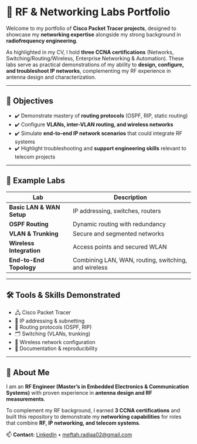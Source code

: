 # 🚀 RF & Networking Labs Portfolio

Welcome to my portfolio of **Cisco Packet Tracer projects**, designed to showcase my **networking expertise** alongside my strong background in **radiofrequency engineering**.  

As highlighted in my CV, I hold **three CCNA certifications** (Networks, Switching/Routing/Wireless, Enterprise Networking & Automation). These labs serve as practical demonstrations of my ability to **design, configure, and troubleshoot IP networks**, complementing my RF experience in antenna design and characterization.  

---

## 🎯 Objectives
- ✔️ Demonstrate mastery of **routing protocols** (OSPF, RIP, static routing)  
- ✔️ Configure **VLANs, inter-VLAN routing, and wireless networks**  
- ✔️ Simulate **end-to-end IP network scenarios** that could integrate RF systems  
- ✔️ Highlight troubleshooting and **support engineering skills** relevant to telecom projects  

---

## 🧪 Example Labs
| Lab | Description |
|-----|-------------|
| **Basic LAN & WAN Setup** | IP addressing, switches, routers |
| **OSPF Routing** | Dynamic routing with redundancy |
| **VLAN & Trunking** | Secure and segmented networks |
| **Wireless Integration** | Access points and secured WLAN |
| **End-to-End Topology** | Combining LAN, WAN, routing, switching, and wireless |

---

## 🛠 Tools & Skills Demonstrated
- 🖧 Cisco Packet Tracer  
- 📡 IP addressing & subnetting  
- 🔀 Routing protocols (OSPF, RIP)  
- 🗂 Switching (VLANs, trunking)  
- 📶 Wireless network configuration  
- 📝 Documentation & reproducibility  

---

## 👤 About Me
I am an **RF Engineer (Master’s in Embedded Electronics & Communication Systems)** with proven experience in **antenna design and RF measurements**.  

To complement my RF background, I earned **3 CCNA certifications** and built this repository to demonstrate my **networking capabilities** for roles that combine **RF, IP networking, and telecom systems**.  

📫 **Contact:** [LinkedIn](https://www.linkedin.com/in/radjaa-meftah) • meftah.radjaa02@gmail.com
